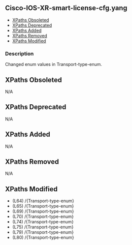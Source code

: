 ## Cisco-IOS-XR-smart-license-cfg.yang

- [XPaths Obsoleted](#xpaths-obsoleted)
- [XPaths Deprecated](#xpaths-deprecated)
- [XPaths Added](#xpaths-added)
- [XPaths Removed](#xpaths-removed)
- [XPaths Modified](#xpaths-modified)

### Description

Changed enum values in Transport-type-enum.

## XPaths Obsoleted

N/A

## XPaths Deprecated

N/A

## XPaths Added

N/A

## XPaths Removed

N/A

## XPaths Modified

- (L64)	/{Transport-type-enum}
- (L65)	/{Transport-type-enum}
- (L69)	/{Transport-type-enum}
- (L70)	/{Transport-type-enum}
- (L74)	/{Transport-type-enum}
- (L75)	/{Transport-type-enum}
- (L79)	/{Transport-type-enum}
- (L80)	/{Transport-type-enum}

